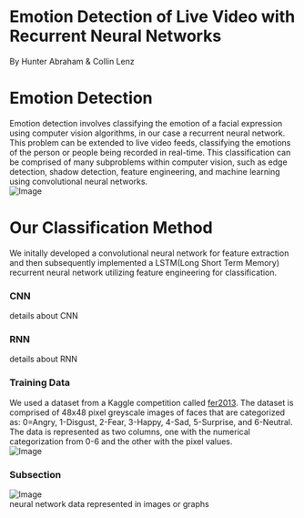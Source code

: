 # Emotion Detection of Live Video with Recurrent Neural Networks
By Hunter Abraham & Collin Lenz

# Emotion Detection
Emotion detection involves classifying the emotion of a facial expression using computer vision algorithms, in our case a recurrent neural network. This problem can be extended to live video feeds, classifying the emotions of the person or people being recorded in real-time. This classification can be comprised of many subproblems within computer vision, such as edge detection, shadow detection, feature engineering, and machine learning using convolutional neural networks. </br>
![Image](https://cdn.vox-cdn.com/thumbor/GyrGqYz79xml_3VBPE-lXLf6zv0=/0x0:1592x1064/1200x0/filters:focal(0x0:1592x1064):no_upscale()/cdn.vox-cdn.com/uploads/chorus_asset/file/18334536/ll_1.png)

# Our Classification Method
We initally developed a convolutional neural network for feature extraction and then subsequently implemented a LSTM(Long Short Term Memory) recurrent neural network utilizing feature engineering for classification.
### CNN 
details about CNN
### RNN
details about RNN
### Training Data
We used a dataset from a Kaggle competition called [fer2013](https://www.kaggle.com/deadskull7/fer2013). The dataset is comprised of 48x48 pixel greyscale images of faces that are categorized as: 0=Angry, 1-Disgust, 2-Fear, 3-Happy, 4-Sad, 5-Surprise, and 6-Neutral. The data is represented as two columns, one with the numerical categorization from 0-6 and the other with the pixel values. </br>
![Image](https://production-media.paperswithcode.com/datasets/FER2013-0000001434-01251bb8_415HDzL.jpg)



### Subsection 
![Image](https://images.contentstack.io/v3/assets/blt71da4c740e00faaa/blt886f949e52cc64c9/60130ad37957730fa57abdd0/RNN_Unrolled.jpg)
</br>neural network data represented in images or graphs



